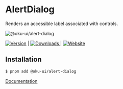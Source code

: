 # AlertDialog
Renders an accessible label associated with controls.

![@oku-ui/alert-dialog](./../../../.github/assets/og/oku-alert-dialog.jpg)

<span><a href="https://www.npmjs.com/package/@oku-ui/alert-dialog "><img src="https://img.shields.io/npm/v/@oku-ui/alert-dialog?style=flat&colorA=18181B&colorB=28CF8D" alt="Version"></a> </span> | <span> <a href="https://www.npmjs.com/package/@oku-ui/alert-dialog"> <img src="https://img.shields.io/npm/dm/@oku-ui/alert-dialog?style=flat&colorA=18181B&colorB=28CF8D" alt="Downloads"> </a> </span> | <span> <a href="https://oku-ui.com/primitives/components/alert-dialog"><img src="https://img.shields.io/badge/Open%20Documentation-18181B" alt="Website"></a> </span>

## Installation

```sh
$ pnpm add @oku-ui/alert-dialog
```

[Documentation](https://oku-ui.com/primitives/components/alert-dialog)
